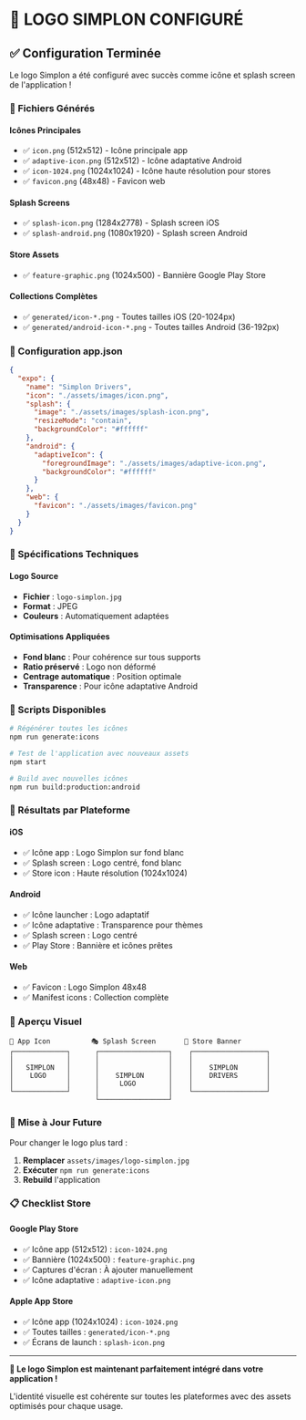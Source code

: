 # 🎨 LOGO SIMPLON CONFIGURÉ

## ✅ Configuration Terminée

Le logo Simplon a été configuré avec succès comme icône et splash screen de l'application !

### 📱 Fichiers Générés

#### Icônes Principales
- ✅ `icon.png` (512x512) - Icône principale app
- ✅ `adaptive-icon.png` (512x512) - Icône adaptative Android
- ✅ `icon-1024.png` (1024x1024) - Icône haute résolution pour stores
- ✅ `favicon.png` (48x48) - Favicon web

#### Splash Screens
- ✅ `splash-icon.png` (1284x2778) - Splash screen iOS
- ✅ `splash-android.png` (1080x1920) - Splash screen Android

#### Store Assets
- ✅ `feature-graphic.png` (1024x500) - Bannière Google Play Store

#### Collections Complètes
- ✅ `generated/icon-*.png` - Toutes tailles iOS (20-1024px)
- ✅ `generated/android-icon-*.png` - Toutes tailles Android (36-192px)

### 🔧 Configuration app.json

```json
{
  "expo": {
    "name": "Simplon Drivers",
    "icon": "./assets/images/icon.png",
    "splash": {
      "image": "./assets/images/splash-icon.png",
      "resizeMode": "contain",
      "backgroundColor": "#ffffff"
    },
    "android": {
      "adaptiveIcon": {
        "foregroundImage": "./assets/images/adaptive-icon.png",
        "backgroundColor": "#ffffff"
      }
    },
    "web": {
      "favicon": "./assets/images/favicon.png"
    }
  }
}
```

### 🎯 Spécifications Techniques

#### Logo Source
- **Fichier** : `logo-simplon.jpg`
- **Format** : JPEG
- **Couleurs** : Automatiquement adaptées

#### Optimisations Appliquées
- **Fond blanc** : Pour cohérence sur tous supports
- **Ratio préservé** : Logo non déformé
- **Centrage automatique** : Position optimale
- **Transparence** : Pour icône adaptative Android

### 🚀 Scripts Disponibles

```bash
# Régénérer toutes les icônes
npm run generate:icons

# Test de l'application avec nouveaux assets
npm start

# Build avec nouvelles icônes
npm run build:production:android
```

### 📱 Résultats par Plateforme

#### iOS
- ✅ Icône app : Logo Simplon sur fond blanc
- ✅ Splash screen : Logo centré, fond blanc
- ✅ Store icon : Haute résolution (1024x1024)

#### Android
- ✅ Icône launcher : Logo adaptatif
- ✅ Icône adaptative : Transparence pour thèmes
- ✅ Splash screen : Logo centré
- ✅ Play Store : Bannière et icônes prêtes

#### Web
- ✅ Favicon : Logo Simplon 48x48
- ✅ Manifest icons : Collection complète

### 🎨 Aperçu Visuel

```
📱 App Icon          🎭 Splash Screen       🏪 Store Banner
┌─────────────┐      ┌─────────────────┐    ┌──────────────────┐
│             │      │                 │    │                  │
│   SIMPLON   │      │                 │    │    SIMPLON       │
│    LOGO     │      │    SIMPLON      │    │    DRIVERS       │
│             │      │     LOGO        │    │                  │
└─────────────┘      │                 │    └──────────────────┘
                     └─────────────────┘
```

### 🔄 Mise à Jour Future

Pour changer le logo plus tard :

1. **Remplacer** `assets/images/logo-simplon.jpg`
2. **Exécuter** `npm run generate:icons`
3. **Rebuild** l'application

### 📋 Checklist Store

#### Google Play Store
- ✅ Icône app (512x512) : `icon-1024.png`
- ✅ Bannière (1024x500) : `feature-graphic.png`
- ✅ Captures d'écran : À ajouter manuellement
- ✅ Icône adaptative : `adaptive-icon.png`

#### Apple App Store
- ✅ Icône app (1024x1024) : `icon-1024.png`
- ✅ Toutes tailles : `generated/icon-*.png`
- ✅ Écrans de launch : `splash-icon.png`

---

**🎉 Le logo Simplon est maintenant parfaitement intégré dans votre application !**

L'identité visuelle est cohérente sur toutes les plateformes avec des assets optimisés pour chaque usage.
